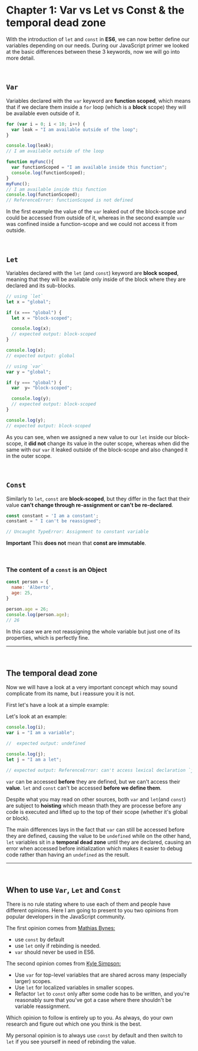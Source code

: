 # Chapter 1: Var vs Let vs Const & the temporal dead zone

With the introduction of `let` and `const` in **ES6**, we can now better define our variables depending on our needs. During our JavaScript primer we looked at the basic differences between these 3 keywords, now we will go into more detail.

&nbsp;

## `Var`

Variables declared with the `var` keyword are **function scoped**, which means that if we declare them inside a `for` loop (which is a **block** scope) they will be available even outside of it.

``` javascript
for (var i = 0; i < 10; i++) {
  var leak = "I am available outside of the loop";
}

console.log(leak);
// I am available outside of the loop

function myFunc(){
  var functionScoped = "I am available inside this function";
  console.log(functionScoped);
}
myFunc();
// I am available inside this function
console.log(functionScoped);
// ReferenceError: functionScoped is not defined
```

In the first example the value of the `var` leaked out of the block-scope and could be accessed from outside of it, whereas in the second example `var` was confined inside a function-scope and we could not access it from outside.

&nbsp;

## `Let`

Variables declared with the `let` (and `const`) keyword are **block scoped**, meaning that they will be available only inside of the block where they are declared and its sub-blocks.

``` javascript
// using `let`
let x = "global";

if (x === "global") {
  let x = "block-scoped";

  console.log(x);
  // expected output: block-scoped
}

console.log(x);
// expected output: global

// using `var`
var y = "global";

if (y === "global") {
  var  y= "block-scoped";

  console.log(y);
  // expected output: block-scoped
}

console.log(y);
// expected output: block-scoped
```

As you can see, when we assigned a new value to our `let` inside our block-scope, it **did not** change its value in the outer scope, whereas when did the same with our `var` it leaked outside of the block-scope and also changed it in the outer scope.

&nbsp;

## `Const`

Similarly to `let`, `const` are **block-scoped**, but they differ in the fact that their value **can't change through re-assignment or can't be re-declared**.


``` javascript
const constant = 'I am a constant';
constant = " I can't be reassigned";

// Uncaught TypeError: Assignment to constant variable
```

**Important**
This **does not** mean that **const are immutable**.

&nbsp;

### The content of a `const` is an Object

``` javascript
const person = {
  name: 'Alberto',
  age: 25,
}

person.age = 26;
console.log(person.age);
// 26
```

In this case we are not reassigning the whole variable but just one of its properties, which is perfectly fine.

---

&nbsp;

## The temporal dead zone

Now we will have a look at a very important concept which may sound complicate from its name, but i reassure you it is not.

First let's have a look at a simple example:

Let's look at an example:

```javascript
console.log(i);
var i = "I am a variable";

//  expected output: undefined

console.log(j);
let j = "I am a let";

// expected output: ReferenceError: can't access lexical declaration `j' before initialization
```

`var` can be accessed **before** they are defined, but we can't access their **value**.
`let` and `const` can't be accessed **before we define them**.

Despite what you may read on other sources, both `var` and `let`(and `const`) are subject to **hoisting** which measn thath they are processe before any code is executed and lifted up to the top of their scope (whether it's global or block).

The main differences lays in the fact that `var` can still be accessed before they are defined, causing the value to be `undefined` while on the other hand, `let` variables sit in a **temporal dead zone** until they are declared, causing an error when accessed before initialization which makes it easier to debug code rather than having an `undefined` as the result.

---
&nbsp;

## When to use `Var`, `Let` and `Const`

There is no rule stating where to use each of them and people have different opinions. Here I am going to present to you two opinions from popular developers in the JavaScript community.

The first opinion comes from [Mathias Bynes:](https://mathiasbynens.be/notes/es6-const)

- use `const` by default
- use `let` only if rebinding is needed.
- `var` should never be used in ES6.


The second opinion comes from [Kyle Simpson:]( blog.getify.com/constantly-confusing-const/)

- Use `var` for top-level variables that are shared across many (especially larger) scopes.
- Use `let` for localized variables in smaller scopes.
- Refactor `let` to `const` only after some code has to be written, and you're reasonably sure that you've got a case where there shouldn't be variable reassignment.

Which opinion to follow is entirely up to you. As always, do your own research and figure out which one you think is the best.

My personal opinion is to always use `const` by default and then switch to `let` if you see yourself in need of rebinding the value.

